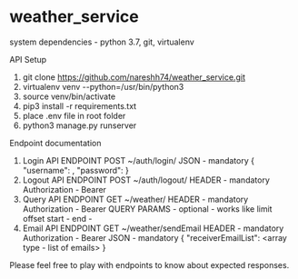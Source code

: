 # weather_service

system dependencies - python 3.7, git, virtualenv

API Setup
1) git clone https://github.com/nareshh74/weather_service.git
2) virtualenv venv --python=/usr/bin/python3
3) source venv/bin/activate
4) pip3 install -r requirements.txt
5) place .env file in root folder
6) python3 manage.py runserver

Endpoint documentation

1) Login API
      ENDPOINT
        POST ~/auth/login/
      JSON - mandatory
        {
          "username": <username>,
          "password": <password>
        }
2) Logout API
      ENDPOINT
        POST ~/auth/logout/
        HEADER - mandatory
          Authorization - Bearer <token>
3) Query API
      ENDPOINT
        GET ~/weather/
      HEADER - mandatory
        Authorization - Bearer <token>
      QUERY PARAMS - optional - works like limit offset
        start - <starting index>
        end - <ending index>
4) Email API
      ENDPOINT
        GET ~/weather/sendEmail
      HEADER - mandatory
        Authorization - Bearer <token>
      JSON - mandatory
        {
          "receiverEmailList": <array type - list of emails>
        }


Please feel free to play with endpoints to know about expected responses.
